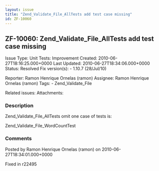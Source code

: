 ```yaml
---
layout: issue
title: "Zend_Validate_File_AllTests add test case missing"
id: ZF-10060
---
```


ZF-10060: Zend\_Validate\_File\_AllTests add test case missing
--------------------------------------------------------------

 Issue Type: Unit Tests: Improvement Created: 2010-06-27T18:16:25.000+0000 Last Updated: 2010-06-27T18:34:06.000+0000 Status: Resolved Fix version(s): - 1.10.7 (28/Jul/10)
 
 Reporter:  Ramon Henrique Ornelas (ramon)  Assignee:  Ramon Henrique Ornelas (ramon)  Tags: - Zend\_Validate\_File
 
 Related issues: 
 Attachments: 
### Description

Zend\_Validate\_File\_AllTests omit one case of tests is:

Zend\_Validate\_File\_WordCountTest

 

 

### Comments

Posted by Ramon Henrique Ornelas (ramon) on 2010-06-27T18:34:01.000+0000

Fixed in r22495

 

 
